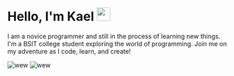 # Hello, I'm Kael <img src="https://raw.githubusercontent.com/TheDudeThatCode/TheDudeThatCode/master/Assets/Hi.gif" width="30px">
I am a novice programmer and still in the process of learning new things. I'm a BSIT college student exploring the world of programming. Join me on my adventure as I code, learn, and create!

![wew](https://duepy-stats.vercel.app/api?username=Kaelx&show_icons=true&theme=transparent&rank_icon=github&hide_border=true&line_height=35&custom_title=Kael's%20Github%20Stats)
![wew](https://duepy-stats.vercel.app/api/top-langs/?username=Kaelx&theme=transparent&hide_border=true&hide_title=true&count_weight=0.4&size_weight=0.4)

